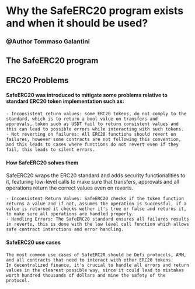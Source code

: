# Why the SafeERC20 program exists and when it should be used?
### @Author Tommaso Galantini

## The SafeERC20 program

## ERC20 Problems
#### SafeERC20 was introduced to mitigate some problems relative to standard ERC20 token implementation such as:

    - Inconsistent return values: some ERC20 tokens, do not comply to the standard, which is to return a bool value on transfers and    approvals, token such as USDT fail to return consistent values and this can lead to possible errors while interacting with such tokens.
    - Not reverting on failures: All ERC20 functions should revert on failures, however some contracts are not following this convention, and this leads to cases where functions do not revert even if they fail, this leads to silent errors.

#### How SafeERC20 solves them
SafeERC20 wraps the ERC20 standard and adds security functionalities to it, featuring low-level calls to make sure that transfers, approvals and all operations return the correct values even on reverts.

    - Inconsistent Return Values: SafeERC20 checks if the token function returns a value and if not, assumes the operation is successful, if a value is returned it checks wether it's true or false and returns it, to make sure all operations are handled properly.
    - Handling Errors: The SafeERC20 standard ensures all failures results in reverts, this is done with the low level call function which allows safe contract interctions and error handling.

    
#### SafeERC20 use cases
    The most common use cases of SafeERC20 should be Defi protocols, AMM, and all contracts that need to interact with other ERC20 tokens.
    In decentralized finance, it's crucial to handle all errors and return values in the clearest possible way, since it could lead to mistakes worth hundred thousands of dollars and mine the safety of the protocol.
